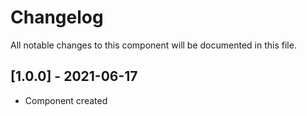 # Changelog
All notable changes to this component will be documented in this file.

## [1.0.0] - 2021-06-17
- Component created
